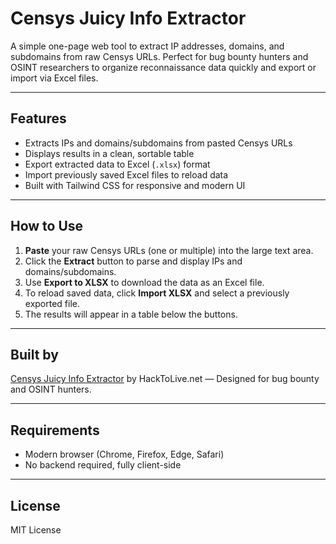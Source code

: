 # Censys Juicy Info Extractor

A simple one-page web tool to extract IP addresses, domains, and subdomains from raw Censys URLs. Perfect for bug bounty hunters and OSINT researchers to organize reconnaissance data quickly and export or import via Excel files.

---

## Features

- Extracts IPs and domains/subdomains from pasted Censys URLs
- Displays results in a clean, sortable table
- Export extracted data to Excel (`.xlsx`) format
- Import previously saved Excel files to reload data
- Built with Tailwind CSS for responsive and modern UI

---

## How to Use

1. **Paste** your raw Censys URLs (one or multiple) into the large text area.
2. Click the **Extract** button to parse and display IPs and domains/subdomains.
3. Use **Export to XLSX** to download the data as an Excel file.
4. To reload saved data, click **Import XLSX** and select a previously exported file.
5. The results will appear in a table below the buttons.

---

## Built by

[Censys Juicy Info Extractor](https://hacktolive.net) by HackToLive.net — Designed for bug bounty and OSINT hunters.

---

## Requirements

- Modern browser (Chrome, Firefox, Edge, Safari)
- No backend required, fully client-side

---

## License

MIT License
